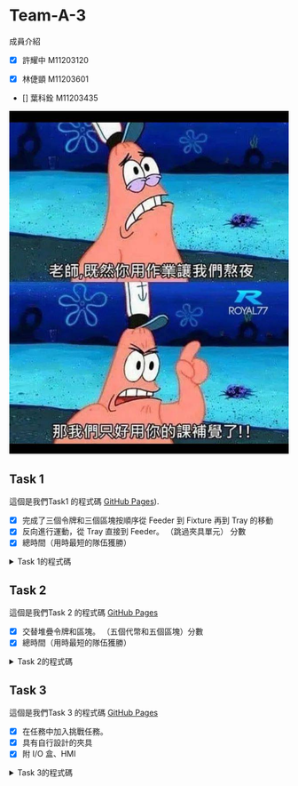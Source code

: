 # Team-A-3

 成員介紹
- [x] 許耀中 M11203120<p>
- [x] 林倢顗 M11203601<p>
- [] 葉科銓 M11203435<p>

![GitHub Logo](https://github.com/40823111/Team-A-3/blob/main/399357.jpg)



## Task 1
這個是我們Task1 的程式碼 [GitHub Pages](https://github.com/40823111/Team-A-3/blob/main/Task%201)).

- [x] 完成了三個令牌和三個區塊按順序從 Feeder 到 Fixture 再到 Tray 的移動
- [x] 反向進行運動，從 Tray 直接到 Feeder。 （跳過夾具單元） 分數
- [x] 總時間（用時最短的隊伍獲勝）

<details>
<summary>Task 1的程式碼</summary>

```python
 Text that is a quote
1111111
 <p>11111<p>
 <p>1111<p>
><p>1111111<p>
</details>
```
</details>

## Task 2

這個是我們Task 2 的程式碼 [GitHub Pages](https://github.com/40823111/Team-A-3/blob/main/Task%202)

- [x] 交替堆疊令牌和區塊。 （五個代幣和五個區塊）分數
- [x] 總時間（用時最短的隊伍獲勝）

<details>
<summary>Task 2的程式碼</summary>


```python
 Text that is a quote
1111111
 <p>11111<p>
 <p>1111<p>
><p>1111111<p>

</details>
```

</details>


## Task 3

這個是我們Task 3 的程式碼 [GitHub Pages](https://github.com/40823111/Team-A-3/blob/main/Task%203)

- [x] 在任務中加入挑戰任務。
- [x] 具有自行設計的夾具
- [x] 附 I/O 盒、HMI

<details>
<summary>Task 3的程式碼</summary>

 
```python
 Text that is a quote
1111111
 <p>11111<p>
 <p>1111<p>
><p>1111111<p>

</details>
```

</details>
